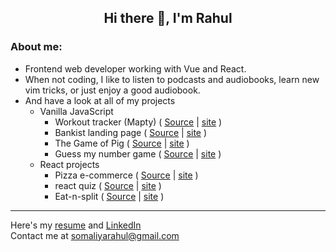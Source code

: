 <h2 align="center">
  Hi there 👋, I'm Rahul
</h2>

### About me:
- Frontend web developer working with Vue and React.
- When not coding, I like to listen to podcasts and audiobooks, learn new vim tricks, or just enjoy a good audiobook.
- And have a look at all of my projects
  - Vanilla JavaScript
    - Workout tracker (Mapty) ( [Source](https://github.com/RahulSomaliya/workout-tracker-mapty) | [site](https://rahulsomaliya.github.io/workout-tracker-mapty) )
    - Bankist landing page ( [Source](https://github.com/RahulSomaliya/vanilla-js-banking-frontpage) | [site](https://rahulsomaliya.github.io/vanilla-js-banking-frontpage) )
    - The Game of Pig ( [Source](https://github.com/RahulSomaliya/the-game-of-pig) | [site](https://rahulsomaliya.github.io/the-game-of-pig/) )
    - Guess my number game ( [Source](https://github.com/RahulSomaliya/guess-my-number) | [site](https://rahulsomaliya.github.io/guess-my-number/) )
  - React projects
    - Pizza e-commerce ( [Source](https://github.com/RahulSomaliya/react-fast-pizza-app) | [site](https://react-fast-pizza-app.vercel.app/) )
    - react quiz ( [Source](https://github.com/RahulSomaliya/learn-react-quizapp) | [site](https://learn-react-quizapp.vercel.app/) )
    - Eat-n-split ( [Source](https://github.com/RahulSomaliya/react-eat-n-split) | [site](https://learning-react-eat-n-split.vercel.app/) )
<!--    - Usepopcorn ( [Source](https://github.com/RahulSomaliya/react-usepopcorn) | [site](https://react-use-popcorn.vercel.app/) ) -->

<hr/>

Here's my [resume](https://drive.google.com/file/d/1eGXz-L_kQSgcUHj39DpKXIo_jF8tMTPq/view?usp=sharing) and [LinkedIn](https://www.linkedin.com/in/rahul-somaliya-ab7608184/)
<br>
Contact me at [somaliyarahul@gmail.com](https://mail.google.com/mail/?view=cm&fs=1&to=somaliyarahul%40gmail.com)
